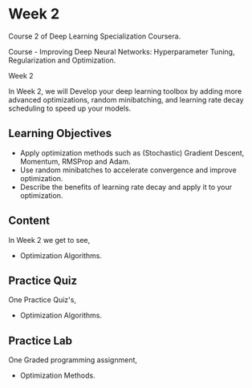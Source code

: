 # Week 2

Course 2 of Deep Learning Specialization Coursera.

Course - Improving Deep Neural Networks: Hyperparameter Tuning, Regularization and Optimization.

Week 2
 
In Week 2, we will Develop your deep learning toolbox by adding more advanced optimizations, random minibatching, and learning rate 
decay scheduling to speed up your models.

## Learning Objectives

* Apply optimization methods such as (Stochastic) Gradient Descent, Momentum, RMSProp and Adam.
* Use random minibatches to accelerate convergence and improve optimization.
* Describe the benefits of learning rate decay and apply it to your optimization.

## Content

In Week 2 we get to see,
 
* Optimization Algorithms.

## Practice Quiz

One Practice Quiz's,

* Optimization Algorithms.

## Practice Lab

One Graded programming assignment,

* Optimization Methods.
